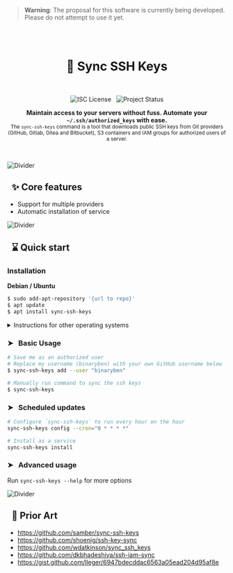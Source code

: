 > **Warning**: The proposal for this software is currently being developed. Please do not attempt to use it yet.

<br /><br /><div align="center">

# 🔐 Sync SSH Keys
<br />

![ISC License](https://img.shields.io/badge/license-ISC-green?style=for-the-badge) &nbsp; ![Project Status](https://img.shields.io/badge/status-💡%20PROPOSAL-yellow?style=for-the-badge)

<strong>Maintain access to your servers without fuss. Automate your `~/.ssh/authorized_keys` with ease.</strong><br />
<sub>The `sync-ssh-keys` command is a tool that downloads public SSH keys from Git providers (GitHub, Gitlab, Gitea and Bitbucket), S3 containers and IAM groups for authorized users of a server.</sub>

<br /></div>

![Divider](https://raw.githubusercontent.com/andreasbm/readme/master/assets/lines/solar.png)

## &nbsp; ✨ Core features

* Support for multiple providers
* Automatic installation of service

![Divider](https://raw.githubusercontent.com/andreasbm/readme/master/assets/lines/solar.png)

## &nbsp; ⌛️ Quick start

### Installation

**Debian / Ubuntu**

```sh
$ sudo add-apt-repository '{url to repo}'
$ apt update
$ apt install sync-ssh-keys
```

<details>

<summary>Instructions for other operating systems</summary><br />

**Alpine**

```sh
apk add sync-ssh-keys
```

**macOS**

```sh
$ brew install sync-ssh-keys
```

> **Warning:** the below distros have not been tested by myself

**CentOS**

TODO:

**OpenSUSE**

TODO:

**FreeBSD**

TODO:

**Fedora**

TODO:

</details>

### ➤ &nbsp; Basic Usage

```sh
# Save me as an authorized user
# Replace my username (binaryben) with your own GitHub username below
$ sync-ssh-keys add --user "binaryben"

# Manually run command to sync the ssh keys
$ sync-ssh-keys
```

### ➤ &nbsp; Scheduled updates

```sh
# Configure `sync-ssh-keys` to run every hour on the hour
sync-ssh-keys config --cron="0 * * * *"

# Install as a service
sync-ssh-keys install
```

### ➤ &nbsp; Advanced usage

Run `sync-ssh-keys --help` for more options

![Divider](https://raw.githubusercontent.com/andreasbm/readme/master/assets/lines/solar.png)

## &nbsp; 🎨 Prior Art

* https://github.com/samber/sync-ssh-keys
* https://github.com/shoenig/ssh-key-sync
* https://github.com/wdatkinson/sync_ssh_keys
* https://github.com/dkbhadeshiya/ssh-iam-sync
* https://gist.github.com/lleger/6947bdecddac6563a05ead204d95af8e